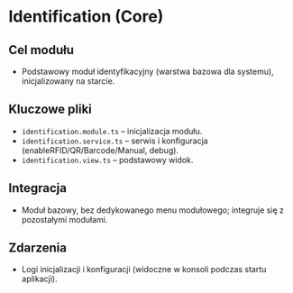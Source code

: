 # Identification (Core)

## Cel modułu
- Podstawowy moduł identyfikacyjny (warstwa bazowa dla systemu), inicjalizowany na starcie.

## Kluczowe pliki
- `identification.module.ts` – inicjalizacja modułu.
- `identification.service.ts` – serwis i konfiguracja (enableRFID/QR/Barcode/Manual, debug).
- `identification.view.ts` – podstawowy widok.

## Integracja
- Moduł bazowy, bez dedykowanego menu modułowego; integruje się z pozostałymi modułami.

## Zdarzenia
- Logi inicjalizacji i konfiguracji (widoczne w konsoli podczas startu aplikacji).
